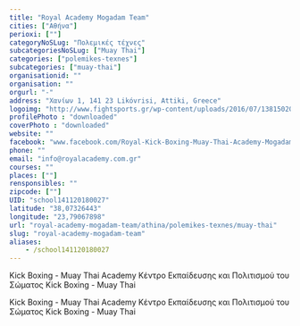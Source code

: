 ```yaml
---
title: "Royal Academy Mogadam Team"
cities: ["Αθήνα"]
perioxi: [""]
categoryNoSLug: "Πολεμικές τέχνες"
subcategoriesNoSLug: ["Muay Thai"]
categories: ["polemikes-texnes"]
subcategories: ["muay-thai"]
organisationid: ""
organisation: ""
orgurl: "-"
address: "Χανίων 1, 141 23 Likóvrisi, Attiki, Greece"
logoimg: "http://www.fightsports.gr/wp-content/uploads/2016/07/13815020_10209893914373971_792448245_n.jpg"
profilePhoto : "downloaded"
coverPhoto : "downloaded"
website: ""
facebook: "www.facebook.com/Royal-Kick-Boxing-Muay-Thai-Academy-Mogadam-team-887019848024346/"
phone: ""
email: "info@royalacademy.com.gr"
courses: ""
places: [""]
rensponsibles: ""
zipcode: [""]
UID: "school141120180027"
latitude: "38,07326443"
longitude: "23,79067898"
url: "royal-academy-mogadam-team/athina/polemikes-texnes/muay-thai"
slug: "royal-academy-mogadam-team"
aliases:
    - /school141120180027
---
```



Kick Boxing - Muay Thai Academy Κέντρο Εκπαίδευσης και Πολιτισμού του Σώματος Kick Boxing - Muay Thai

Kick Boxing - Muay Thai Academy Κέντρο Εκπαίδευσης και Πολιτισμού του Σώματος Kick Boxing - Muay Thai